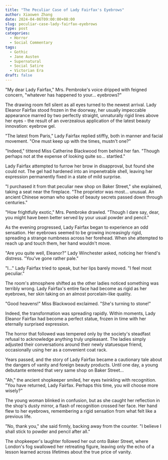 ```yaml
---
title: "The Peculiar Case of Lady Fairfax's Eyebrows"
author: Xiaowen Zhang
date: 2024-04-06T09:00:00+08:00
slug: peculiar-case-lady-fairfax-eyebrows
type: post
categories:
  - Horror
  - Social Commentary
tags:
  - Gothic
  - Jane Austen
  - Supernatural
  - Social Satire
  - Victorian Era
draft: false
---
```


"My dear Lady Fairfax," Mrs. Pembroke's voice dripped with feigned concern, "whatever has happened to your... eyebrows?"

The drawing room fell silent as all eyes turned to the newest arrival. Lady Eleanor Fairfax stood frozen in the doorway, her usually impeccable appearance marred by two perfectly straight, unnaturally rigid lines above her eyes - the result of an overzealous application of the latest beauty innovation: eyebrow gel.

"The latest from Paris," Lady Fairfax replied stiffly, both in manner and facial movement. "One must keep up with the times, mustn't one?"

"Indeed," tittered Miss Catherine Blackwood from behind her fan. "Though perhaps not at the expense of looking quite so... startled."

Lady Fairfax attempted to furrow her brow in disapproval, but found she could not. The gel had hardened into an impenetrable shell, leaving her expression permanently fixed in a state of mild surprise.

"I purchased it from that peculiar new shop on Baker Street," she explained, taking a seat near the fireplace. "The proprietor was most... unusual. An ancient Chinese woman who spoke of beauty secrets passed down through centuries."

"How frightfully exotic," Mrs. Pembroke drawled. "Though I dare say, dear, you might have been better served by your usual powder and pencil."

As the evening progressed, Lady Fairfax began to experience an odd sensation. Her eyebrows seemed to be growing increasingly rigid, spreading a strange numbness across her forehead. When she attempted to reach up and touch them, her hand wouldn't move.

"Are you quite well, Eleanor?" Lady Winchester asked, noticing her friend's distress. "You've gone rather pale."

"I..." Lady Fairfax tried to speak, but her lips barely moved. "I feel most peculiar."

The room's atmosphere shifted as the other ladies noticed something was terribly wrong. Lady Fairfax's entire face had become as rigid as her eyebrows, her skin taking on an almost porcelain-like quality.

"Good heavens!" Miss Blackwood exclaimed. "She's turning to stone!"

Indeed, the transformation was spreading rapidly. Within moments, Lady Eleanor Fairfax had become a perfect statue, frozen in time with her eternally surprised expression.

The horror that followed was tempered only by the society's steadfast refusal to acknowledge anything truly unpleasant. The ladies simply adjusted their conversations around their newly statuesque friend, occasionally using her as a convenient coat rack.

Years passed, and the story of Lady Fairfax became a cautionary tale about the dangers of vanity and foreign beauty products. Until one day, a young debutante entered that very same shop on Baker Street...

"Ah," the ancient shopkeeper smiled, her eyes twinkling with recognition. "You have returned, Lady Fairfax. Perhaps this time, you will choose more wisely?"

The young woman blinked in confusion, but as she caught her reflection in the shop's dusty mirror, a flash of recognition crossed her face. Her hand flew to her eyebrows, remembering a rigid sensation from what felt like a previous life.

"No, thank you," she said firmly, backing away from the counter. "I believe I shall stick to powder and pencil after all."

The shopkeeper's laughter followed her out onto Baker Street, where London's fog swallowed her retreating figure, leaving only the echo of a lesson learned across lifetimes about the true price of vanity.